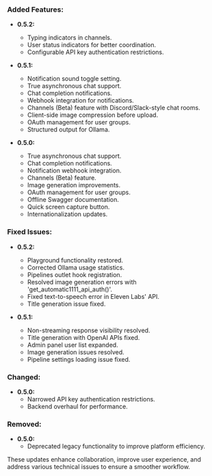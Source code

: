 ### Added Features:
- **0.5.2:**
  - Typing indicators in channels.
  - User status indicators for better coordination.
  - Configurable API key authentication restrictions.

- **0.5.1:**
  - Notification sound toggle setting.
  - True asynchronous chat support.
  - Chat completion notifications.
  - Webhook integration for notifications.
  - Channels (Beta) feature with Discord/Slack-style chat rooms.
  - Client-side image compression before upload.
  - OAuth management for user groups.
  - Structured output for Ollama.

- **0.5.0:**
  - True asynchronous chat support.
  - Chat completion notifications.
  - Notification webhook integration.
  - Channels (Beta) feature.
  - Image generation improvements.
  - OAuth management for user groups.
  - Offline Swagger documentation.
  - Quick screen capture button.
  - Internationalization updates.

### Fixed Issues:
- **0.5.2:**
  - Playground functionality restored.
  - Corrected Ollama usage statistics.
  - Pipelines outlet hook registration.
  - Resolved image generation errors with 'get_automatic1111_api_auth()'.
  - Fixed text-to-speech error in Eleven Labs' API.
  - Title generation issue fixed.

- **0.5.1:**
  - Non-streaming response visibility resolved.
  - Title generation with OpenAI APIs fixed.
  - Admin panel user list expanded.
  - Image generation issues resolved.
  - Pipeline settings loading issue fixed.

### Changed:
- **0.5.0:**
  - Narrowed API key authentication restrictions.
  - Backend overhaul for performance.

### Removed:
- **0.5.0:**
  - Deprecated legacy functionality to improve platform efficiency.

These updates enhance collaboration, improve user experience, and address various technical issues to ensure a smoother workflow.